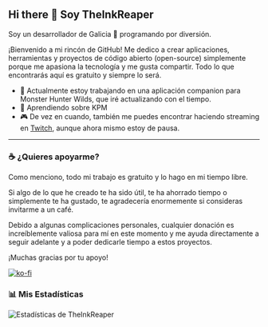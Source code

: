 ## Hi there 👋 Soy TheInkReaper

Soy un desarrollador de Galicia 🌲 programando por diversión.

¡Bienvenido a mi rincón de GitHub! Me dedico a crear aplicaciones, herramientas y proyectos de código abierto (open-source) simplemente porque me apasiona la tecnología y me gusta compartir. Todo lo que encontrarás aquí es gratuito y siempre lo será.

- 🔭 Actualmente estoy trabajando en una aplicación companion para Monster Hunter Wilds, que iré actualizando con el tiempo.
- 🌱 Aprendiendo sobre KPM
- 🎮 De vez en cuando, también me puedes encontrar haciendo streaming en [Twitch](https://twitch.tv/TheInkReaper), aunque ahora mismo estoy de pausa.

---

### ☕ ¿Quieres apoyarme?

Como menciono, todo mi trabajo es gratuito y lo hago en mi tiempo libre.

Si algo de lo que he creado te ha sido útil, te ha ahorrado tiempo o simplemente te ha gustado, te agradecería enormemente si consideras invitarme a un café.

Debido a algunas complicaciones personales, cualquier donación es increíblemente valiosa para mí en este momento y me ayuda directamente a seguir adelante y a poder dedicarle tiempo a estos proyectos.

¡Muchas gracias por tu apoyo!

[![ko-fi](https://ko-fi.com/img/githubbutton_sm.svg)](https://ko-fi.com/B0B11IKFHV)

### 📊 Mis Estadísticas

![Estadísticas de TheInkReaper](https://github-readme-stats.vercel.app/api?username=TheInkReaper&show_icons=true&theme=radical)
